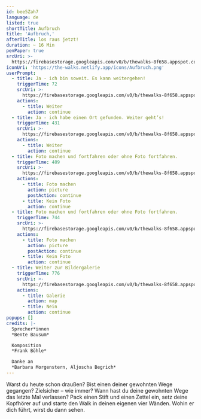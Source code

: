 ```yaml
---
id: bee5Zah7
language: de
listed: true
shortTitle: Aufbruch
title: 'Aufbruch,'
afterTitle: los raus jetzt!
duration: ~ 16 Min
penPaper: true
srcUri: >-
  https://firebasestorage.googleapis.com/v0/b/thewalks-8f658.appspot.com/o/mp3%2Fv0%2Fde_bee5Zah7%2Fde_bee5Zah7.mp3?alt=media&token=3c1b438f-00e3-44eb-b400-352aa2f0ee44
iconUri: 'https://the-walks.netlify.app/icons/Aufbruch.png'
userPrompt:
  - title: Ja - ich bin soweit. Es kann weitergehen!
    triggerTime: 72
    srcUri: >-
      https://firebasestorage.googleapis.com/v0/b/thewalks-8f658.appspot.com/o/mp3%2Fv0%2Fde_bee5Zah7%2Fde_bee5Zah7_loop_1.mp3?alt=media&token=61c4d8ff-7332-4b83-8ca9-d0951f94261c
    actions:
      - title: Weiter
        action: continue
  - title: Ja - ich habe einen Ort gefunden. Weiter geht’s!
    triggerTime: 431
    srcUri: >-
      https://firebasestorage.googleapis.com/v0/b/thewalks-8f658.appspot.com/o/mp3%2Fv0%2Fde_bee5Zah7%2Fde_bee5Zah7_loop_2.mp3?alt=media&token=5cc78231-0772-44cb-b4bb-7efd873ad045
    actions:
      - title: Weiter
        action: continue
  - title: Foto machen und fortfahren oder ohne Foto fortfahren.
    triggerTime: 489
    srcUri: >-
      https://firebasestorage.googleapis.com/v0/b/thewalks-8f658.appspot.com/o/mp3%2Fv0%2Fde_bee5Zah7%2Fde_bee5Zah7_loop_3.mp3?alt=media&token=eee75c2a-c745-4e38-9bba-83d277346aa0
    actions:
      - title: Foto machen
        action: picture
        postAction: continue
      - title: Kein Foto
        action: continue
  - title: Foto machen und fortfahren oder ohne Foto fortfahren.
    triggerTime: 744
    srcUri: >-
      https://firebasestorage.googleapis.com/v0/b/thewalks-8f658.appspot.com/o/mp3%2Fv0%2Fde_bee5Zah7%2Fde_bee5Zah7_loop_4.mp3?alt=media&token=3df62014-aaec-4560-8d39-4b792913f7ce
    actions:
      - title: Foto machen
        action: picture
        postAction: continue
      - title: Kein Foto
        action: continue
  - title: Weiter zur Bildergalerie
    triggerTime: 776
    srcUri: >-
      https://firebasestorage.googleapis.com/v0/b/thewalks-8f658.appspot.com/o/static%2Fmedias%2Fmulti_Zeubeel8_loop.mp3?alt=media&token=88349085-3303-48b9-bdc6-fd7b09519a26
    actions:
      - title: Galerie
        action: map
      - title: Nein
        action: continue
popups: []
credits: |-
  Sprecher*innen
  *Bente Bausum*

  Komposition
  *Frank Böhle*

  Danke an
  *Barbara Morgenstern, Aljoscha Begrich*
---
```

Warst du heute schon draußen? Bist einen deiner gewohnten Wege gegangen? Zielsicher – wie immer? Wann hast du deine gewohnten Wege das letzte Mal verlassen? Pack einen Stift und einen Zettel ein, setz deine Kopfhörer auf und starte den Walk in deinen eigenen vier Wänden. Wohin er dich führt, wirst du dann sehen.
